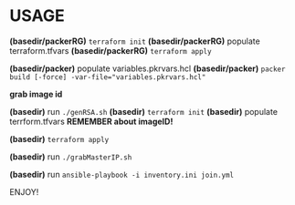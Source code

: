 # USAGE

**(basedir/packerRG)** `terraform init`
**(basedir/packerRG)** populate terraform.tfvars
**(basedir/packerRG)** `terraform apply`

**(basedir/packer)** populate variables.pkrvars.hcl
**(basedir/packer)** `packer build [-force] -var-file="variables.pkrvars.hcl"`

**grab image id**

**(basedir)** run `./genRSA.sh`
**(basedir)** `terraform init`
**(basedir)** populate terrform.tfvars 
**REMEMBER about imageID!** 

**(basedir)** `terraform apply`

**(basedir)** run `./grabMasterIP.sh`

**(basedir)** run `ansible-playbook -i inventory.ini join.yml`

ENJOY!
